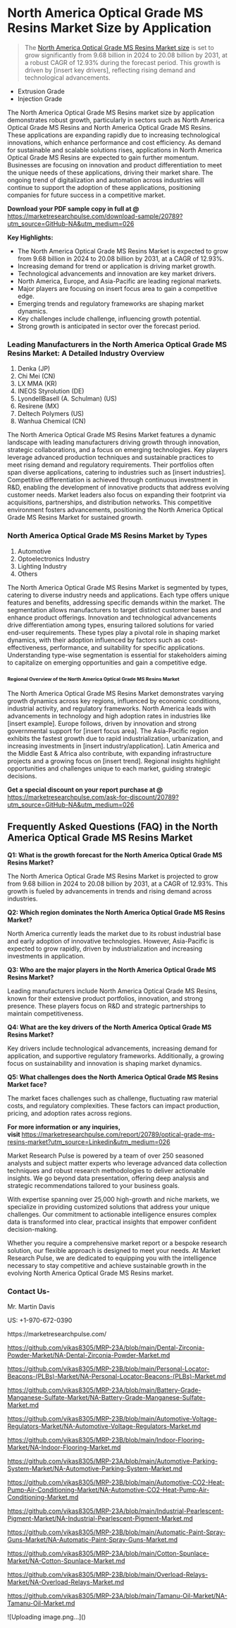
<h1>North America Optical Grade MS Resins Market&nbsp;Size by Application</h1><blockquote><p>The <a href="https://marketresearchpulse.com/download-sample/20789?utm_source=GitHub-NA&amp;utm_medium=026">North America Optical Grade MS Resins Market size</a> is set to grow significantly from 9.68 billion in 2024 to 20.08 billion by 2031, at a robust CAGR of 12.93% during the forecast period. This growth is driven by [insert key drivers], reflecting rising demand and technological advancements.</p></blockquote><ul><li>Extrusion Grade<li> Injection Grade</li></ul><p>The North America Optical Grade MS Resins market size by application demonstrates robust growth, particularly in sectors such as North America Optical Grade MS Resins and North America Optical Grade MS Resins. These applications are expanding rapidly due to increasing technological innovations, which enhance performance and cost efficiency. As demand for sustainable and scalable solutions rises, applications in North America Optical Grade MS Resins are expected to gain further momentum. Businesses are focusing on innovation and product differentiation to meet the unique needs of these applications, driving their market share. The ongoing trend of digitalization and automation across industries will continue to support the adoption of these applications, positioning companies for future success in a competitive market.</p><p><strong>Download your PDF sample copy in full at @ </strong><a href="https://marketresearchpulse.com/download-sample/20789?utm_source=GitHub-NA&amp;utm_medium=026">https://marketresearchpulse.com/download-sample/20789?utm_source=GitHub-NA&amp;utm_medium=026</a></p><p><strong>Key Highlights: </strong></p><ul><li>The North America Optical Grade MS Resins Market is expected to grow from 9.68 billion in 2024 to 20.08 billion by 2031, at a CAGR of 12.93%.</li><li>Increasing demand for trend or application is driving market growth.</li><li>Technological advancements and innovation are key market drivers.</li><li>North America, Europe, and Asia-Pacific are leading regional markets.</li><li>Major players are focusing on insert focus area to gain a competitive edge.</li><li>Emerging trends and regulatory frameworks are shaping market dynamics.</li><li>Key challenges include challenge, influencing growth potential.</li><li>Strong growth is anticipated in sector over the forecast period.</li></ul><h3>Leading Manufacturers in the North America Optical Grade MS Resins Market: A Detailed Industry Overview</h3><ol><li>Denka (JP)</li><li>Chi Mei (CN)</li><li>LX MMA (KR)</li><li>INEOS Styrolution (DE)</li><li>LyondellBasell (A. Schulman) (US)</li><li>Resirene (MX)</li><li>Deltech Polymers (US)</li><li>Wanhua Chemical (CN)</li></ol><div class="flex max-w-full flex-col flex-grow"><div class="min-h-8 text-message flex w-full flex-col items-end gap-2 whitespace-normal break-words [.text-message+&amp;]:mt-5" dir="auto" data-message-author-role="assistant" data-message-id="fd8432e4-4910-450d-b182-61b7bfb0a01f" data-message-model-slug="gpt-4o"><div class="flex w-full flex-col gap-1 empty:hidden first:pt-[3px]"><div class="markdown prose w-full break-words dark:prose-invert light"><p>The North America Optical Grade MS Resins Market features a dynamic landscape with leading manufacturers driving growth through innovation, strategic collaborations, and a focus on emerging technologies. Key players leverage advanced production techniques and sustainable practices to meet rising demand and regulatory requirements. Their portfolios often span diverse applications, catering to industries such as [insert industries]. Competitive differentiation is achieved through continuous investment in R&amp;D, enabling the development of innovative products that address evolving customer needs. Market leaders also focus on expanding their footprint via acquisitions, partnerships, and distribution networks. This competitive environment fosters advancements, positioning the North America Optical Grade MS Resins Market for sustained growth.</p></div></div></div></div><h3>North America Optical Grade MS Resins Market by Types</h3><ol><li>Automotive<li> Optoelectronics Industry<li> Lighting Industry<li> Others</li></ol><div class="flex max-w-full flex-col flex-grow"><div class="min-h-8 text-message flex w-full flex-col items-end gap-2 whitespace-normal break-words [.text-message+&amp;]:mt-5" dir="auto" data-message-author-role="assistant" data-message-id="084470be-0bb7-4664-bddf-5156b4f41249" data-message-model-slug="gpt-4o-mini"><div class="flex w-full flex-col gap-1 empty:hidden first:pt-[3px]"><div class="markdown prose w-full break-words dark:prose-invert light"><p>The North America Optical Grade MS Resins Market is segmented by types, catering to diverse industry needs and applications. Each type offers unique features and benefits, addressing specific demands within the market. The segmentation allows manufacturers to target distinct customer bases and enhance product offerings. Innovation and technological advancements drive differentiation among types, ensuring tailored solutions for varied end-user requirements. These types play a pivotal role in shaping market dynamics, with their adoption influenced by factors such as cost-effectiveness, performance, and suitability for specific applications. Understanding type-wise segmentation is essential for stakeholders aiming to capitalize on emerging opportunities and gain a competitive edge.</p></div></div></div></div><h3><span style="font-size: 11px;">Regional Overview of the North America Optical Grade MS Resins Market</span></h3><div class="flex max-w-full flex-col flex-grow"><div class="min-h-8 text-message flex w-full flex-col items-end gap-2 whitespace-normal break-words [.text-message+&amp;]:mt-5" dir="auto" data-message-author-role="assistant" data-message-id="e9038762-ce64-4e30-91c9-9bd413514231" data-message-model-slug="gpt-4o-mini"><div class="flex w-full flex-col gap-1 empty:hidden first:pt-[3px]"><div class="markdown prose w-full break-words dark:prose-invert light"><p>The North America Optical Grade MS Resins Market demonstrates varying growth dynamics across key regions, influenced by economic conditions, industrial activity, and regulatory frameworks. North America leads with advancements in technology and high adoption rates in industries like [insert example]. Europe follows, driven by innovation and strong governmental support for [insert focus area]. The Asia-Pacific region exhibits the fastest growth due to rapid industrialization, urbanization, and increasing investments in [insert industry/application]. Latin America and the Middle East &amp; Africa also contribute, with expanding infrastructure projects and a growing focus on [insert trend]. Regional insights highlight opportunities and challenges unique to each market, guiding strategic decisions.</p></div></div></div></div><p><strong>Get a special discount on your report purchase at @ </strong><a href="https://marketresearchpulse.com/ask-for-discount/20789?utm_source=GitHub-NA&amp;utm_medium=026">https://marketresearchpulse.com/ask-for-discount/20789?utm_source=GitHub-NA&amp;utm_medium=026</a></p><h2>Frequently Asked Questions (FAQ) in the North America Optical Grade MS Resins Market</h2><p><strong>Q1: What is the growth forecast for the North America Optical Grade MS Resins Market?</strong></p><p>The North America Optical Grade MS Resins Market is projected to grow from 9.68 billion in 2024 to 20.08 billion by 2031, at a CAGR of 12.93%. This growth is fueled by advancements in trends and rising demand across industries.</p><p><strong>Q2: Which region dominates the North America Optical Grade MS Resins Market?</strong></p><p>North America currently leads the market due to its robust industrial base and early adoption of innovative technologies. However, Asia-Pacific is expected to grow rapidly, driven by industrialization and increasing investments in application.</p><p><strong>Q3: Who are the major players in the North America Optical Grade MS Resins Market?</strong></p><p>Leading manufacturers include North America Optical Grade MS Resins, known for their extensive product portfolios, innovation, and strong presence. These players focus on R&amp;D and strategic partnerships to maintain competitiveness.</p><p><strong>Q4: What are the key drivers of the North America Optical Grade MS Resins Market?</strong></p><p>Key drivers include technological advancements, increasing demand for application, and supportive regulatory frameworks. Additionally, a growing focus on sustainability and innovation is shaping market dynamics.</p><p><strong>Q5: What challenges does the North America Optical Grade MS Resins Market face?</strong></p><p>The market faces challenges such as challenge, fluctuating raw material costs, and regulatory complexities. These factors can impact production, pricing, and adoption rates across regions.</p><p><strong>For more information or any inquiries, visit&nbsp;</strong><a href="https://marketresearchpulse.com/report/20789/optical-grade-ms-resins-market?utm_source=Linkedin&utm_medium=026">https://marketresearchpulse.com/report/20789/optical-grade-ms-resins-market?utm_source=Linkedin&utm_medium=026</a></p><p>Market Research Pulse is powered by a team of over 250 seasoned analysts and subject matter experts who leverage advanced data collection techniques and robust research methodologies to deliver actionable insights. We go beyond data presentation, offering deep analysis and strategic recommendations tailored to your business goals.</p><p>With expertise spanning over 25,000 high-growth and niche markets, we specialize in providing customized solutions that address your unique challenges. Our commitment to actionable intelligence ensures complex data is transformed into clear, practical insights that empower confident decision-making.</p><p>Whether you require a comprehensive market report or a bespoke research solution, our flexible approach is designed to meet your needs. At Market Research Pulse, we are dedicated to equipping you with the intelligence necessary to stay competitive and achieve sustainable growth in the evolving North America Optical Grade MS Resins market.</p><h3><strong>Contact Us-</strong></h3><p>Mr. Martin Davis</p><p>US: +1-970-672-0390</p><p>https://marketresearchpulse.com/</p><p><a href="https://github.com/vikas8305/MRP-23A/blob/main/Dental-Zirconia-Powder-Market/NA-Dental-Zirconia-Powder-Market.md">https://github.com/vikas8305/MRP-23A/blob/main/Dental-Zirconia-Powder-Market/NA-Dental-Zirconia-Powder-Market.md</a></p><p><a href="https://github.com/vikas8305/MRP-23B/blob/main/Personal-Locator-Beacons-(PLBs)-Market/NA-Personal-Locator-Beacons-(PLBs)-Market.md">https://github.com/vikas8305/MRP-23B/blob/main/Personal-Locator-Beacons-(PLBs)-Market/NA-Personal-Locator-Beacons-(PLBs)-Market.md</a></p><p><a href="https://github.com/vikas8305/MRP-23A/blob/main/Battery-Grade-Manganese-Sulfate-Market/NA-Battery-Grade-Manganese-Sulfate-Market.md">https://github.com/vikas8305/MRP-23A/blob/main/Battery-Grade-Manganese-Sulfate-Market/NA-Battery-Grade-Manganese-Sulfate-Market.md</a></p><p><a href="https://github.com/vikas8305/MRP-23B/blob/main/Automotive-Voltage-Regulators-Market/NA-Automotive-Voltage-Regulators-Market.md">https://github.com/vikas8305/MRP-23B/blob/main/Automotive-Voltage-Regulators-Market/NA-Automotive-Voltage-Regulators-Market.md</a></p><p><a href="https://github.com/vikas8305/MRP-23B/blob/main/Indoor-Flooring-Market/NA-Indoor-Flooring-Market.md">https://github.com/vikas8305/MRP-23B/blob/main/Indoor-Flooring-Market/NA-Indoor-Flooring-Market.md</a></p><p><a href="https://github.com/vikas8305/MRP-23A/blob/main/Automotive-Parking-System-Market/NA-Automotive-Parking-System-Market.md">https://github.com/vikas8305/MRP-23A/blob/main/Automotive-Parking-System-Market/NA-Automotive-Parking-System-Market.md</a></p><p><a href="https://github.com/vikas8305/MRP-23B/blob/main/Automotive-CO2-Heat-Pump-Air-Conditioning-Market/NA-Automotive-CO2-Heat-Pump-Air-Conditioning-Market.md">https://github.com/vikas8305/MRP-23B/blob/main/Automotive-CO2-Heat-Pump-Air-Conditioning-Market/NA-Automotive-CO2-Heat-Pump-Air-Conditioning-Market.md</a></p><p><a href="https://github.com/vikas8305/MRP-23A/blob/main/Industrial-Pearlescent-Pigment-Market/NA-Industrial-Pearlescent-Pigment-Market.md">https://github.com/vikas8305/MRP-23A/blob/main/Industrial-Pearlescent-Pigment-Market/NA-Industrial-Pearlescent-Pigment-Market.md</a></p><p><a href="https://github.com/vikas8305/MRP-23B/blob/main/Automatic-Paint-Spray-Guns-Market/NA-Automatic-Paint-Spray-Guns-Market.md">https://github.com/vikas8305/MRP-23B/blob/main/Automatic-Paint-Spray-Guns-Market/NA-Automatic-Paint-Spray-Guns-Market.md</a></p><p><a href="https://github.com/vikas8305/MRP-23A/blob/main/Cotton-Spunlace-Market/NA-Cotton-Spunlace-Market.md">https://github.com/vikas8305/MRP-23A/blob/main/Cotton-Spunlace-Market/NA-Cotton-Spunlace-Market.md</a></p><p><a href="https://github.com/vikas8305/MRP-23B/blob/main/Overload-Relays-Market/NA-Overload-Relays-Market.md">https://github.com/vikas8305/MRP-23B/blob/main/Overload-Relays-Market/NA-Overload-Relays-Market.md</a></p><p><a href="https://github.com/vikas8305/MRP-23A/blob/main/Tamanu-Oil-Market/NA-Tamanu-Oil-Market.md">https://github.com/vikas8305/MRP-23A/blob/main/Tamanu-Oil-Market/NA-Tamanu-Oil-Market.md</a></p>
![Uploading image.png…]()
